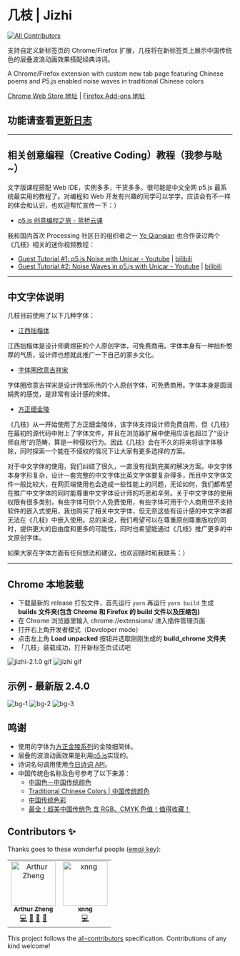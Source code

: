 # 几枝 | Jizhi

[![All Contributors](https://img.shields.io/badge/all_contributors-2-orange.svg?style=flat-square)](#contributors)

支持自定义新标签页的 Chrome/Firefox 扩展，几枝将在新标签页上展示中国传统色的层叠波浪动画效果搭配经典诗词。

A Chrome/Firefox extension with custom new tab page featuring Chinese poems and P5.js enabled noise waves in traditional Chinese colors

[Chrome Web Store 地址](https://chrome.google.com/webstore/detail/%E5%87%A0%E6%9E%9D/hfohpokminpknagcgncibpacohagppjn) | [Firefox Add-ons 地址](https://addons.mozilla.org/en-US/firefox/addon/jizhi/)

## 功能请查看[更新日志](./CHANGELOG.md)

---

## 相关创意编程（Creative Coding）教程（我参与哒~）

文字版课程搭配 Web IDE，实例多多，干货多多。很可能是中文全网 p5.js 最系统最实用的教程了。对编程和 Web 开发有兴趣的同学可以学学，应该会有不一样的体会和认识，也欢迎帮忙宣传一下：）

- [p5.js 创意编程之旅 - 蓝桥云课](https://www.lanqiao.cn/courses/3117)

我和国内首次 Processing 社区日的组织者之一 [Ye Qianqian](https://www.qianqian-ye.com/about.html) 也合作录过两个《几枝》相关的迷你视频教程：

- [Guest Tutorial #1: p5.js Noise with Unicar - Youtube](https://www.youtube.com/watch?v=QxsFY2GOhNU&t=3s) | [bilibili](https://www.bilibili.com/video/BV1WJ411K7E4?from=search&seid=11104983032650609196)
- [Guest Tutorial #2: Noise Waves in p5.js with Unicar - Youtube](https://www.youtube.com/watch?v=3E8Kt8Sx_x4&t=11s) | [bilibili](https://www.bilibili.com/video/BV1qJ411w7nJ?from=search&seid=11104983032650609196)

---

## 中文字体说明

几枝目前使用了以下几种字体：

- [江西拙楷体](https://mp.weixin.qq.com/s/H_jrZJIHwNCSyUncVpyXUQ)

江西拙楷体是设计师黄煜臣的个人原创字体，可免费商用。字体本身有一种拙朴憨厚的气质，设计师也想就此推广一下自己的家乡文化。

- [字体圈欣意吉祥宋](https://mp.weixin.qq.com/s/WCwaKtfAiPD8uwSBGU4dNg)

字体圈欣意吉祥宋是设计师邹乐伟的个人原创字体，可免费商用。字体本身是圆润娟秀的感觉，是非常有设计感的宋体。

- [方正细金陵](http://www.foundertype.com/index.php/FontInfo/index/id/202#)

《几枝》从一开始使用了方正细金陵体，该字体支持设计师免费自用，但《几枝》在最初的源代码中附上了字体文件，并且在浏览器扩展中使用应该也超过了“设计师自用”的范畴，算是一种侵权行为。因此《几枝》会在不久的将来将该字体移除，同时探索一个能在不侵权的情况下让大家有更多选择的方案。

对于中文字体的使用，我们纠结了很久，一直没有找到完美的解决方案。中文字体本身字形复杂，设计一套完整的中文字体比英文字体要复杂得多，而且中文字体文件一般比较大，在网页端使用也会造成一些性能上的问题，无论如何，我们都希望在推广中文字体的同时能尊重中文字体设计师的巧思和辛劳。关于中文字体的使用权限有很多类别，有些字体可供个人免费使用，有些字体可用于个人商用但不支持软件的嵌入式使用，我也购买了相关中文字体，但无奈这些有设计感的中文字体都无法在《几枝》中嵌入使用。总的来说，我们希望可以在尊重原创尊重版权的同时，提供更大的自由度和更多的可能性，同时也希望能通过《几枝》推广更多的中文原创字体。

如果大家在字体方面有任何想法和建议，也欢迎随时和我联系：）

---

## Chrome 本地装载

- 下载最新的 release 打包文件，首先运行 `yarn` 再运行 `yarn build` 生成 **builds 文件夹(包含 Chrome 和 Firefox 的 build 文件以及压缩包)**
- 在 Chrome 浏览器里输入 chrome://extensions/ 进入插件管理页面
- 打开右上角开发者模式（Developer mode）
- 点击左上角 **Load unpacked** 按钮并选取刚刚生成的 **build_chrome 文件夹**
- 「几枝」装载成功，打开新标签页试试吧

![jizhi-2.1.0 gif](https://github.com/unicar9/jizhi/blob/master/examples/jizhi-2.1.0.gif)
![jizhi gif](https://github.com/unicar9/jizhi/blob/master/examples/jizhi.gif)

## 示例 - 最新版 2.4.0

![bg-1](https://github.com/unicar9/jizhi/blob/master/examples/jizhi-2.4.0-1.jpg)
![bg-2](https://github.com/unicar9/jizhi/blob/master/examples/jizhi-2.4.0-2.jpg)
![bg-3](https://github.com/unicar9/jizhi/blob/master/examples/jizhi-2.4.0-3.jpg)

## 鸣谢

- 使用的字体为[方正金陵系列](http://www.foundertype.com/index.php/FontInfo/index/id/202#)的金陵细简体。
- 层叠的波浪动画效果是利用[p5.js](http://p5js.org/)实现的。
- 诗词名句调用使用[今日诗词 API](https://www.jinrishici.com/)。
- 中国传统色名称及色号参考了以下来源：
  - [中国色－中国传统颜色](http://zhongguose.com/)
  - [Traditional Chinese Colors | 中国传统颜色](http://boxingp.github.io/traditional-chinese-colors/)
  - [中国传统色彩](https://color.uisdc.com/)
  - [最全！超美中国传统色 含 RGB、CMYK 色值！值得收藏！](https://www.weibo.com/ttarticle/p/show?id=2309404248238352952773)

## Contributors ✨

Thanks goes to these wonderful people ([emoji key](https://allcontributors.org/docs/en/emoji-key)):

<!-- ALL-CONTRIBUTORS-LIST:START - Do not remove or modify this section -->
<!-- prettier-ignore -->
<table>
  <tr>
    <td align="center"><a href="https://github.com/arthur-zheng"><img src="https://avatars1.githubusercontent.com/u/4089684?v=4" width="100px;" alt="Arthur Zheng"/><br /><sub><b>Arthur Zheng</b></sub></a><br /><a href="https://github.com/unicar9/jizhi/commits?author=arthur-zheng" title="Code">💻</a> <a href="#ideas-arthur-zheng" title="Ideas, Planning, & Feedback">🤔</a> <a href="https://github.com/unicar9/jizhi/issues?q=author%3Aarthur-zheng" title="Bug reports">🐛</a> <a href="#design-arthur-zheng" title="Design">🎨</a></td>
    <td align="center"><a href="https://xnngs.cn"><img src="https://avatars3.githubusercontent.com/u/38936252?v=4" width="100px;" alt="xnng"/><br /><sub><b>xnng</b></sub></a><br /><a href="https://github.com/unicar9/jizhi/commits?author=xnng" title="Code">💻</a></td>
  </tr>
</table>

<!-- ALL-CONTRIBUTORS-LIST:END -->

This project follows the [all-contributors](https://github.com/all-contributors/all-contributors) specification. Contributions of any kind welcome!

